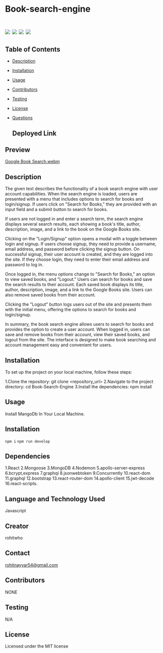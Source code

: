 # Book-search-engine



 # ![](https://img.shields.io/badge/Mongoose-ExpressJs-blue) ![](https://img.shields.io/badge/license-MIT-brightgreen) ![](https://img.shields.io/badge/Mongodb-orange) ![](https://img.shields.io/badge/node.js-graphql-red) 




 ## Table of Contents

- [Description](#description)
- [Installation](#installation)
- [Usage](#usage)
- [Contributors](#contributors)
- [Testing](#testing)
- [License](#license)
- [Questions](#questions)

  ## Deployed Link

## Preview

[Google Book Search.webm](https://github.com/rohitwho/Book-search-engine/assets/123782523/306524a2-4a77-48e9-91b7-a33fb25db08d)

  


## Description
The given text describes the functionality of a book search engine with user account capabilities. When the search engine is loaded, users are presented with a menu that includes options to search for books and login/signup. If users click on "Search for Books," they are provided with an input field and a submit button to search for books.

If users are not logged in and enter a search term, the search engine displays several search results, each showing a book's title, author, description, image, and a link to the book on the Google Books site.

Clicking on the "Login/Signup" option opens a modal with a toggle between login and signup. If users choose signup, they need to provide a username, email address, and password before clicking the signup button. On successful signup, their user account is created, and they are logged into the site. If they choose login, they need to enter their email address and password to log in.

Once logged in, the menu options change to "Search for Books," an option to view saved books, and "Logout." Users can search for books and save the search results to their account. Each saved book displays its title, author, description, image, and a link to the Google Books site. Users can also remove saved books from their account.

Clicking the "Logout" button logs users out of the site and presents them with the initial menu, offering the options to search for books and login/signup.

In summary, the book search engine allows users to search for books and provides the option to create a user account. When logged in, users can save and remove books from their account, view their saved books, and logout from the site. The interface is designed to make book searching and account management easy and convenient for users.

## Installation
To set up the project on your local machine, follow these steps:

1.Clone the repository: git clone <repository_url>
2.Navigate to the project directory: cd Book-Search-Engine
3.Install the dependencies: npm install

## Usage


Install MangoDb In Your Local Machine.




## Installation

`npm i`
`npm run develop`

## Dependencies

 1.React
 2.Mongoose
 3.MongoDB
 4.Nodemon
 5.apollo-server-express
 6.bcrypt,express
 7.graphql
 8.jsonwebtoken
 9.Concurrently
 10.react-dom
 11.graphql
 12.bootstrap
 13.react-router-dom
 14.apollo-client
 15.jwt-decode
 16.react-scripts.

## Language and Technology Used

Javascript

## Creator

rohitwho

## Contact

rohitnayyar54@gmail.com

## Contributors

NONE

## Testing

N/A

## License

Licensed under the MIT license
